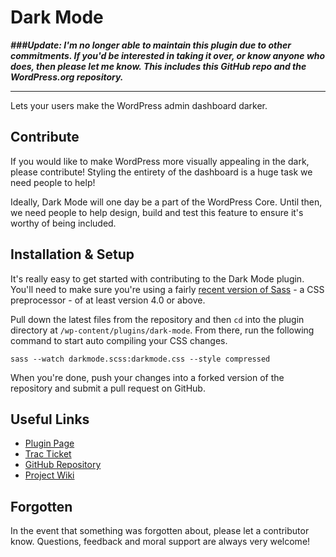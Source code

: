 # Dark Mode

**_###Update: I'm no longer able to maintain this plugin due to other commitments. If you'd be interested in taking it over, or know anyone who does, then please let me know. This includes this GitHub repo and the WordPress.org repository._**

<hr>

Lets your users make the WordPress admin dashboard darker.

## Contribute

If you would like to make WordPress more visually appealing in the dark, please contribute! Styling the entirety of the dashboard is a huge task we need people to help!

Ideally, Dark Mode will one day be a part of the WordPress Core. Until then, we need people to help design, build and test this feature to ensure it's worthy of being included.

## Installation & Setup

It's really easy to get started with contributing to the Dark Mode plugin. You'll need to make sure you're using a fairly [recent version of Sass](https://sass-lang.com/) - a CSS preprocessor - of at least version 4.0 or above.

Pull down the latest files from the repository and then `cd` into the plugin directory at `/wp-content/plugins/dark-mode`. From there, run the following command to start auto compiling your CSS changes.

```
sass --watch darkmode.scss:darkmode.css --style compressed
```

When you're done, push your changes into a forked version of the repository and submit a pull request on GitHub.

## Useful Links

* [Plugin Page](https://wordpress.org/plugins/dark-mode/)
* [Trac Ticket](https://core.trac.wordpress.org/ticket/41928)
* [GitHub Repository](https://github.com/dgwyer/Dark-Mode)
* [Project Wiki](https://github.com/dgwyer/Dark-Mode/wiki)

## Forgotten

In the event that something was forgotten about, please let a contributor know. Questions, feedback and moral support are always very welcome!
